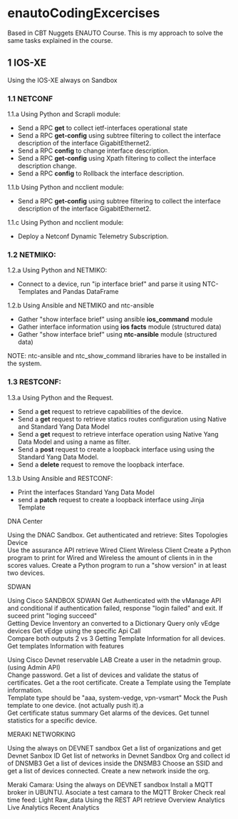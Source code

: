 # enautoCodingExcercises
Based in CBT Nuggets ENAUTO Course. This is my approach to solve the same tasks explained in the course.

## 1 IOS-XE
Using the IOS-XE always on Sandbox 
### 1.1 NETCONF
1.1.a Using Python and Scrapli module: 
 - Send a RPC **get** to collect ietf-interfaces operational state
 - Send a RPC **get-config** using subtree filtering to collect the interface description of the interface GigabitEthernet2.
 - Send a RPC **config**  to change interface description.
 - Send a RPC **get-config** using Xpath filtering to collect the interface description change.
 - Send a RPC **config**  to Rollback the interface description.

1.1.b Using Python and ncclient module: 
 - Send a RPC **get-config** using subtree filtering to collect the interface description of the interface GigabitEthernet2.

1.1.c Using Python and ncclient module: 
 - Deploy a Netconf Dynamic Telemetry Subscription. 
  

### 1.2 NETMIKO: 
1.2.a Using Python and NETMIKO: 
- Connect to a device, run "ip interface brief" and parse it using NTC-Templates and Pandas DataFrame 

1.2.b Using Ansible and NETMIKO and ntc-ansible
- Gather "show interface brief" using ansible **ios_command** module
- Gather interface information using **ios facts** module (structured data)
- Gather "show interface brief" using **ntc-ansible** module (structured data)

NOTE: ntc-ansible and ntc_show_command libraries have to be installed in the system.

### 1.3 RESTCONF: 

1.3.a Using Python and the Request.
 - Send a **get** request to retrieve capabilities of the device. 
 - Send a **get** request to retrieve statics routes configuration using Native and Standard Yang Data Model 
 - Send a **get** request to retrieve interface operation using Native Yang Data Model and using a name as filter. 
 - Send a **post** request to create a loopback interface using using the Standard Yang Data Model.
 - Send a **delete** request to remove the loopback interface. 

1.3.b Using Ansible and RESTCONF: 
 - Print the interfaces Standard Yang Data Model 
 - send a **patch** request to create a loopback interface using Jinja Template 

DNA Center 

Using the DNAC Sandbox. 
    Get authenticated and retrieve: 
        Sites 
        Topologies 
        Device  
    Use the assurance API retrieve 
        Wired Client 
        Wireless Client 
    Create a Python program to print for Wired and Wireless the amount of clients in in the scores values. 
    Create a Python program to run a "show version" in at least two devices. 

SDWAN 

Using Cisco SANDBOX SDWAN
    Get Authenticated with the vManage API and conditional if authentication failed, response "login failed" and exit. If suceed print "loging succeed"  
    Getting Device Inventory an converted to a Dictionary 
    Query only vEdge devices 
    Get vEdge using the specific Api Call  
    Compare both outputs 2 vs 3 
    Getting Template Information for all devices. 
    Get templates Information with features 

Using Cisco Devnet reservable LAB 
    Create a user in the netadmin group. (using Admin API)  
    Change password. 
    Get a list of devices and validate the status of certificates. 
    Get a the root certificate. 
    Create a Template using the Template information.  
    Template type should be "aaa,  system-vedge, vpn-vsmart" 
    Mock the Push template to one device. (not actually push it).a  
    Get certificate status summary 
    Get alarms of the devices. 
    Get tunnel statistics for a specific device. 

MERAKI NETWORKING 

Using the always on DEVNET sandbox 
    Get a list of organizations and get Devnet Sanbox ID 
    Get list of networks in Devnet Sandbox Org and collect id of DNSMB3 
    Get a list of devices inside the DNSMB3 
    Choose an SSID and get a list of devices connected. 
    Create a new network inside the org. 
 

Meraki Camara: 
Using the always on DEVNET sandbox 
    Install a MQTT broker in UBUNTU. 
    Asociate a test camara to the MQTT Broker 
    Check real time feed: 
        Light 
        Raw_data 
    Using the REST API retrieve 
        Overview Analytics 
        Live Analytics 
        Recent Analytics 